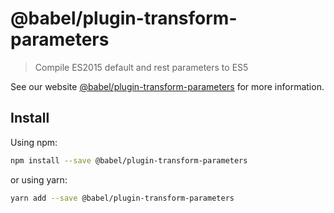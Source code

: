 # @babel/plugin-transform-parameters

> Compile ES2015 default and rest parameters to ES5

See our website [@babel/plugin-transform-parameters](https://babeljs.io/docs/en/next/babel-plugin-transform-parameters.html) for more information.

## Install

Using npm:

```sh
npm install --save @babel/plugin-transform-parameters
```

or using yarn:

```sh
yarn add --save @babel/plugin-transform-parameters
```
